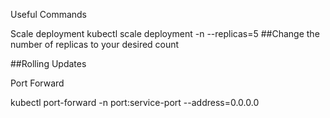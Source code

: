 Useful Commands

Scale deployment
kubectl scale deployment <deployment-name> -n <namespace-name> --replicas=5 ##Change the number of replicas to your desired count

##Rolling Updates

Port Forward

kubectl port-forward <service name> -n <namespace> port:service-port --address=0.0.0.0
